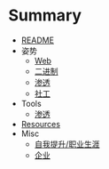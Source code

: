 # Summary

* [README](README.md)
* 姿势
    * [Web](skills/web.md)
    * [二进制](skills/bin.md)
    * [渗透](skills/pen-test.md)
    * [社工](skills/social-eng.md)
* Tools
    * [渗透](tools/pen-test.md)
* [Resources](res.md)
* Misc
    * [自我提升/职业生涯](misc/growth.md)
    * [企业](misc/company.md)

